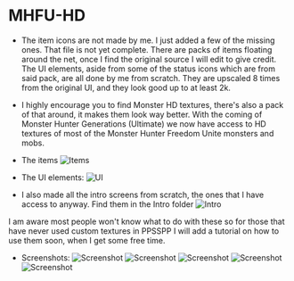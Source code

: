 # MHFU-HD

- The item icons are not made by me. I just added a few of the missing ones. That file is not yet complete. There are packs of items floating around the net, once I find the original source I will edit to give credit.
The UI elements, aside from some of the status icons which are from said pack, are all done by me from scratch. They are upscaled 8 times from the original UI, and they look good up to at least 2k.

- I highly encourage you to find Monster HD textures, there's also a pack of that around, it makes them look way better. With the coming of Monster Hunter Generations (Ultimate) we now have access to HD textures of most of the Monster Hunter Freedom Unite monsters and mobs.

- The items
![Items](https://github.com/grimmtusk/MHFU-HD/blob/main/UI/Items.png?raw=true)
- The UI elements:
![UI](https://github.com/grimmtusk/MHFU-HD/blob/main/UI/UI.png?raw=true)
- I also made all the intro screens from scratch, the ones that I have access to anyway. Find them in the Intro folder
![Intro](https://github.com/grimmtusk/MHFU-HD/blob/main/Intro/capcom.png?raw=true)

I am aware most people won't know what to do with these so for those that have never used custom textures in PPSSPP I will add a tutorial on how to use them soon, when I get some free time.

- Screenshots:
![Screenshot](https://github.com/grimmtusk/MHFU-HD/blob/main/Screenshots/Screenshot%2001.png?raw=true)
![Screenshot](https://github.com/grimmtusk/MHFU-HD/blob/main/Screenshots/Screenshot%2002.png?raw=true)
![Screenshot](https://github.com/grimmtusk/MHFU-HD/blob/main/Screenshots/Screenshot%2003.png?raw=true)
![Screenshot](https://github.com/grimmtusk/MHFU-HD/blob/main/Screenshots/Screenshot%2004.png?raw=true)
![Screenshot](https://github.com/grimmtusk/MHFU-HD/blob/main/Screenshots/Screenshot%2005.png?raw=true)
